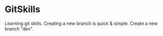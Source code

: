# GitSkills
Learning git skills.
Creating a new branch is quick & simple.
Create a new branch "dev".
